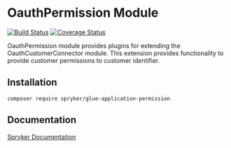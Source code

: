 # OauthPermission Module
[![Build Status](https://travis-ci.org/spryker/glue-application-permission.svg)](https://travis-ci.org/spryker/glue-application-permission)
[![Coverage Status](https://coveralls.io/repos/github/spryker/glue-application-permission/badge.svg)](https://coveralls.io/github/spryker/glue-application-permission)

OauthPermission module provides plugins for extending the OauthCustomerConnector module. 
This extension provides functionality to provide customer permissions to customer identifier.

## Installation

```
composer require spryker/glue-application-permission
```

## Documentation

[Spryker Documentation](https://academy.spryker.com/developing_with_spryker/module_guide/modules.html)
